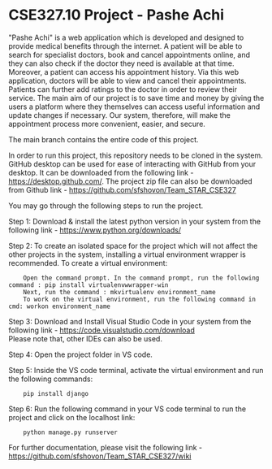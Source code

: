 # CSE327.10 Project - Pashe Achi     
"Pashe Achi" is a web application which is developed and designed to provide medical benefits through the internet. A patient will be able to search for specialist doctors, book and cancel appointments online, and they can also check if the doctor they need is available at that time. Moreover, a patient can access his appointment history. Via this web application, doctors will be able to view and cancel their appointments. Patients can further add ratings to the doctor in order to review their service. The main aim of our project is to save time and money by giving the users a platform where they themselves can access useful information and update changes if necessary. Our system, therefore, will make the appointment process more convenient, easier, and secure.   

The main branch contains the entire code of this project.   

In order to run this project, this repository needs to be cloned in the system. GitHub desktop can be used for ease of interacting with GitHub from your desktop. It can be downloaded from the following link - https://desktop.github.com/. The project zip file can also be downloaded from Github link - https://github.com/sfshovon/Team_STAR_CSE327

You may go through the following steps to run the project. 

Step 1: Download & install the latest python version in your system from the following link - https://www.python.org/downloads/   

Step 2: To create an isolated space for the project which will not affect the other projects in the system, installing a virtual environment wrapper is recommended.  To create a virtual environment:  

        Open the command prompt. In the command prompt, run the following command : pip install virtualenvwwrapper-win
        Next, run the command : mkvirtualenv environment_name
        To work on the virtual environment, run the following command in cmd: workon environment_name
        
Step 3: Download and Install Visual Studio Code in your system from the following link - https://code.visualstudio.com/download   
        Please note that, other IDEs can also be used.
        
Step 4: Open the project folder in VS code.

Step 5: Inside the VS code terminal, activate the virtual environment and run the following commands:

        pip install django  
               
Step 6: Run the following command in your VS code terminal to run the project and click on the localhost link:  

        python manage.py runserver   
        
For further documentation, please visit the following link - https://github.com/sfshovon/Team_STAR_CSE327/wiki
